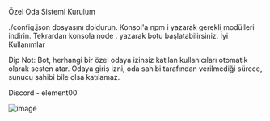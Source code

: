 Özel Oda Sistemi
Kurulum

./config.json dosyasını doldurun.
Konsol'a npm i yazarak gerekli modülleri indirin.
Tekrardan konsola node . yazarak botu başlatabilirsiniz.
İyi Kullanımlar

Dip Not: Bot, herhangi bir özel odaya izinsiz katılan kullanıcıları otomatik olarak sesten atar. Odaya giriş izni, oda sahibi tarafından verilmediği sürece, sunucu sahibi bile olsa katılamaz.

Discord - element00

![image](https://github.com/Oguzhanst/discord-custom-channel-v14/assets/108636304/dc5a95ce-38f8-4790-bfbd-f83e16014317)
